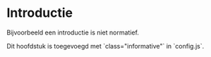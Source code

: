 # Introductie

Bijvoorbeeld een introductie is niet normatief.

<p class="note" title="index">
Dit hoofdstuk is toegevoegd met `class="informative"` in `config.js`.
</p>

